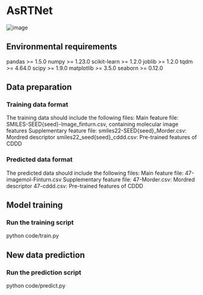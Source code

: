 # AsRTNet
 ![image](https://github.com/piscookie/RT-descriptor-ML/blob/main/picture/P1.png)
 
## Environmental requirements
pandas >= 1.5.0
numpy >= 1.23.0
scikit-learn >= 1.2.0
joblib >= 1.2.0
tqdm >= 4.64.0
scipy >= 1.9.0
matplotlib >= 3.5.0
seaborn >= 0.12.0


## Data preparation
### Training data format
The training data should include the following files:
  Main feature file: SMILES-SEED{seed}-Image_finturn.csv, containing molecular image features
Supplementary feature file:
  smiles22-SEED{seed}_Morder.csv: Mordred descriptor
  smiles22_seed{seed}_cddd.csv: Pre-trained features of CDDD
### Predicted data format
The predicted data should include the following files:
Main feature file:
  47-imagemol-Finturn.csv
Supplementary feature file:
  47-Morder.csv: Mordred descriptor
  47-cddd.csv: Pre-trained features of CDDD

## Model training
### Run the training script
python code/train.py

## New data prediction
### Run the prediction script
python code/predict.py
